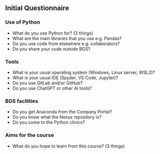 ## Initial Questionnaire

### Use of Python

+ What do you use Python for? (3 things)
+ What are the main libraries that you use e.g. Pandas?
+ Do you use code from elsewhere e.g. collaborators?
+ Do you share your code outside BGS?

### Tools

+ What is your usual operating system (Windows, Linux server, WSL2)?
+ What is your usual IDE (Spyder, VS Code, Jupyter)?
+ Do you use GitLab and/or GitHub?
+ Do you use ChatGPT or other AI tools?

### BGS facilities

+ Do you get Anaconda from the Company Portal?
+ Do you know what the Nexus repository is?
+ Do you come to the Python clinics?

### Aims for the course

+ What do you hope to learn from this course?  (3 things)